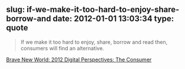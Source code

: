 slug: if-we-make-it-too-hard-to-enjoy-share-borrow-and
date: 2012-01-01 13:03:34
type: quote
---

> If we make it too hard to enjoy, share, borrow and read then, consumers will find an alternative.

[Brave New World: 2012 Digital Perspectives: The Consumer](http://bookseller-association.blogspot.com/2011/12/2012-digital-perspectives-consumer.html)

